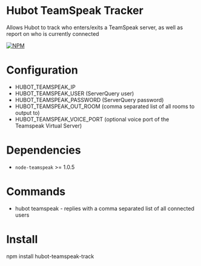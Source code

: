 Hubot TeamSpeak Tracker
=====================
Allows Hubot to track who enters/exits a TeamSpeak server, as well as report on who is currently connected

[![NPM](https://nodei.co/npm/hubot-teamspeak-track.png?downloads=true)](https://nodei.co/npm/hubot-teamspeak-track/)

Configuration
============
* HUBOT_TEAMSPEAK_IP
* HUBOT_TEAMSPEAK_USER (ServerQuery user)
* HUBOT_TEAMSPEAK_PASSWORD (ServerQuery password)
* HUBOT_TEAMSPEAK_OUT_ROOM (comma separated list of all rooms to output to)
* HUBOT_TEAMSPEAK_VOICE_PORT (optional voice port of the Teamspeak Virtual Server)

Dependencies
============
* `node-teamspeak` >= 1.0.5

Commands
============
* hubot teamspeak - replies with a comma separated list of all connected users

Install
============
npm install hubot-teamspeak-track
